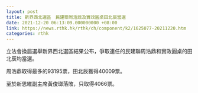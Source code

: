 ```yaml
---
layout: post
title: 新界西北選區　民建聯周浩鼎及實政圓桌田北辰當選
date: 2021-12-20 06:13:09.000000000 +08:00
link: https://news.rthk.hk/rthk/ch/component/k2/1625077-20211220.htm
categories: rthk
---
```


立法會換屆選舉新界西北選區結果公布，爭取連任的民建聯周浩鼎和實政圓桌的田北辰均當選。

周浩鼎取得最多的93195票，田北辰獲得40009票。

至於新思維副主席黃俊瑯落敗，只取得4066票。
